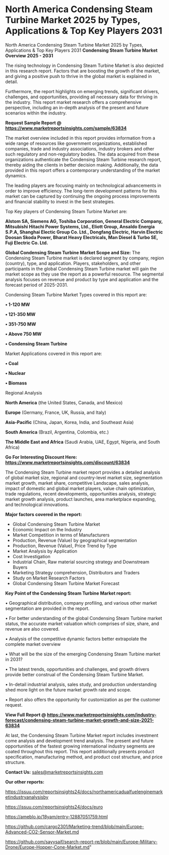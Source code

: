 # North America Condensing Steam Turbine Market 2025 by Types, Applications & Top Key Players 2031
 North America Condensing Steam Turbine Market 2025 by Types, Applications & Top Key Players 2031
<Strong> Condensing Steam Turbine Market Overview 2025 - 2031</strong>

The rising technology in Condensing Steam Turbine Market is also depicted in this research report. Factors that are boosting the growth of the market, and giving a positive push to thrive in the global market is explained in detail.

Furthermore, the report highlights on emerging trends, significant drivers, challenges, and opportunities, providing all necessary data for thriving in the industry. This report market research offers a comprehensive perspective, including an in-depth analysis of the present and future scenarios within the industry.

<strong>Request Sample Report @ <a href=https://www.marketreportsinsights.com/sample/63834>https://www.marketreportsinsights.com/sample/63834</a></strong>

The market overview included in this report provides information from a wide range of resources like government organizations, established companies, trade and industry associations, industry brokers and other such regulatory and non-regulatory bodies. The data acquired from these organizations authenticate the Condensing Steam Turbine research report, thereby aiding the clients in better decision making. Additionally, the data provided in this report offers a contemporary understanding of the market dynamics.

The leading players are focusing mainly on technological advancements in order to improve efficiency. The long-term development patterns for this market can be captured by continuing the ongoing process improvements and financial stability to invest in the best strategies.

Top Key players of Condensing Steam Turbine Market are:

<strong>Alstom SA, Siemens AG, Toshiba Corporation, General Electric Company, Mitsubishi Hitachi Power Systems, Ltd., Eliott Group, Ansaldo Energia S.P.A, Shanghai Electic Group Co. Ltd., Dongfang Electric, Harvin Electric Doosan Skoda Power, Bharat Heavy Electricals, Man Diesel & Turbo SE, Fuji Electric Co. Ltd.</strong>

<strong><b>Global Condensing Steam Turbine Market Scope and Size:</b></strong>
The Condensing Steam Turbine market is declared segment by company, region (country), type, and application. Players, stakeholders, and other participants in the global Condensing Steam Turbine market will gain the market scope as they use the report as a powerful resource. The segmental analysis focuses on revenue and product by type and application and the forecast period of 2025-2031.

Condensing Steam Turbine Market Types covered in this report are:

<strong>• 1-120 MW

• 121-350 MW

• 351-750 MW

• Above 750 MW

• Condensing Steam Turbine</strong>

Market Applications covered in this report are:

<strong>• Coal

• Nuclear

• Biomass</strong> 

Regional Analysis

<strong>North America</strong> (the United States, Canada, and Mexico)

<strong>Europe</strong> (Germany, France, UK, Russia, and Italy)

<strong>Asia-Pacific</strong> (China, Japan, Korea, India, and Southeast Asia)

<strong>South America</strong> (Brazil, Argentina, Colombia, etc.)

<strong>The Middle East and Africa</strong> (Saudi Arabia, UAE, Egypt, Nigeria, and South Africa)

<strong>Go For Interesting Discount Here: <a href=https://www.marketreportsinsights.com/discount/63834>https://www.marketreportsinsights.com/discount/63834</a></strong>

The Condensing Steam Turbine market report provides a detailed analysis of global market size, regional and country-level market size, segmentation market growth, market share, competitive Landscape, sales analysis, impact of domestic and global market players, value chain optimization, trade regulations, recent developments, opportunities analysis, strategic market growth analysis, product launches, area marketplace expanding, and technological innovations.

<strong><b>Major factors covered in the report:</b></strong>
<ul>
  <li>Global Condensing Steam Turbine Market </li>
  <li>Economic Impact on the Industry</li>
  <li>Market Competition in terms of Manufacturers</li>
  <li>Production, Revenue (Value) by geographical segmentation</li>
  <li>Production, Revenue (Value), Price Trend by Type</li>
  <li>Market Analysis by Application</li>
  <li>Cost Investigation</li>
  <li>Industrial Chain, Raw material sourcing strategy and Downstream Buyers</li>
  <li>Marketing Strategy comprehension, Distributors and Traders</li>
  <li>Study on Market Research Factors</li>
  <li>Global Condensing Steam Turbine Market Forecast</li>
</ul>

<strong><b>Key Point of the Condensing Steam Turbine Market report:</b></strong>

• Geographical distribution, company profiling, and various other market segmentation are provided in the report.

• For better understanding of the global Condensing Steam Turbine market status, the accurate market valuation which comprises of size, share, and revenue are also covered.

• Analysis of the competitive dynamic factors better extrapolate the complete market overview

• What will be the size of the emerging Condensing Steam Turbine market in 2031?

• The latest trends, opportunities and challenges, and growth drivers provide better construal of the Condensing Steam Turbine Market.

• In-detail industrial analysis, sales study, and production understanding shed more light on the future market growth rate and scope.

• Report also offers the opportunity for customization as per the customer request.

<strong><b>View Full Report @ <a href=https://www.marketreportsinsights.com/industry-forecast/condensing-steam-turbine-market-growth-and-size-2021-63834>https://www.marketreportsinsights.com/industry-forecast/condensing-steam-turbine-market-growth-and-size-2021-63834</a></b></strong>


At last, the Condensing Steam Turbine Market report includes investment come analysis and development trend analysis. The present and future opportunities of the fastest growing international industry segments are coated throughout this report. This report additionally presents product specification, manufacturing method, and product cost structure, and price structure.

<strong>Contact Us:</strong>
sales@marketreportsinsights.com

<strong>Our other reports:</strong>

<a href=https://issuu.com/reportsinsights24/docs/northamericadualfuelenginemarketindustryanalysisby>https://issuu.com/reportsinsights24/docs/northamericadualfuelenginemarketindustryanalysisby</a>

<a href=https://issuu.com/reportsinsights24/docs/euro>https://issuu.com/reportsinsights24/docs/euro</a>

<a href=https://ameblo.jp/18yam/entry-12887051759.html>https://ameblo.jp/18yam/entry-12887051759.html</a>

<a href=https://github.com/cargo2301/Marketing-trend/blob/main/Europe-Advanced-CO2-Sensor-Market.md>https://github.com/cargo2301/Marketing-trend/blob/main/Europe-Advanced-CO2-Sensor-Market.md</a>

<a href=https://github.com/sayysaif/search-report-re/blob/main/Europe-Military-Drone/Europe-Hopper-Cone-Market.md>https://github.com/sayysaif/search-report-re/blob/main/Europe-Military-Drone/Europe-Hopper-Cone-Market.md</a>"
